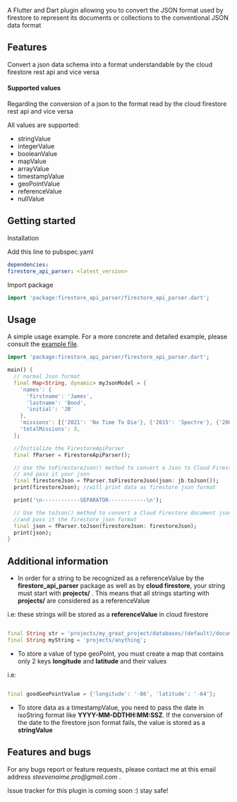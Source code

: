 A Flutter and Dart plugin allowing you to convert the JSON format used by firestore to represent its documents or collections to the conventional JSON data format

## Features

Convert a json data schema into a format understandable by the cloud firestore rest api and vice versa

#### Supported values

Regarding the conversion of a json to the format read by the cloud firestore rest api and vice versa

All values are supported:

- stringValue
- integerValue
- booleanValue
- mapValue
- arrayValue
- timestampValue
- geoPointValue
- referenceValue
- nullValue

## Getting started

Installation

Add this line to pubspec.yaml

```yaml
dependencies:
firestore_api_parser: <latest_version>
```

Import package

```dart
import 'package:firestore_api_parser/firestore_api_parser.dart';
```

## Usage

A simple usage example. For a more concrete and detailed example, please consult the [example file][example].

```dart
import 'package:firestore_api_parser/firestore_api_parser.dart';

main() {
  // normal Json format
  final Map<String, dynamic> myJsonModel = {
    'names': {
      'firstname': 'James',
      'lastname': 'Bond',
      'initial': 'JB'
    },
    'missions': [{'2021': 'No Time To Die'}, {'2015': 'Spectre'}, {'2006': 'Casino Royale'}]
    'totalMissions': 3,
  };

  //Initialize the FirestoreApiParser
  final fParser = FirestoreApiParser();

  // Use the toFirestoreJson() method to convert a Json to Cloud Firestore document Json format
  // and pass it your json 
  final firestoreJson = fParser.toFirestoreJson(json: jb.toJson());
  print(firestoreJson); //will print data as firestore json format

  print('\n------------SEPARATOR------------\n');

  // Use the toJson() method to convert a Cloud Firestore document json to a normal json
  //and pass it the firestore json format
  final json = fParser.toJson(firestoreJson: firestoreJson);
  print(json);
}

```

## Additional information

- In order for a string to be recognized as a referenceValue by the **firestore_api_parser** package as well as by **cloud firestore**, your string must start with **projects/** . This means that all
  strings starting with **projects/** are considered as a referenceValue

i.e:  these strings will be stored as a **referenceValue** in cloud firestore

```dart

final String str = 'projects/my_great_project/databases/(default)/documents/';
final String myString = 'projects/anything';
```

- To store a value of type geoPoint, you must create a map that contains only 2 keys **longitude** and **latitude** and their values

i.e:

```dart

final goodGeoPointValue = {'longitude': '-86', 'latitude': '-64'};
```

- To store data as a timestampValue, you need to pass the date in isoString format like **YYYY-MM-DDTHH:MM:SSZ**. If the conversion of the date to the firestore json format fails, the value is stored
  as a **stringValue**

## Features and bugs

For any bugs report or feature requests, please contact me at this email address _steevenaime.pro@gmail.com_ .

Issue tracker for this plugin is coming soon :) stay safe!

[tracker]: http://example.com/issues/replaceme

[example]: https://github.com/stvndelucis/firestore_api_parser/blob/main/example/firestore_api_parser_example.dart
